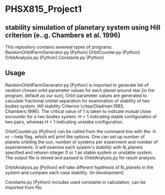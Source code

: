 # PHSX815_Project1
## stability simulation of planetary system using Hill criterion (e..g. Chambers et al. 1996)

This repository contains severeal types of programs:
RandomOrbitParmGenerator.py [Python]
OrbitCounter.py [Python]
OrbitAnalysis.py [Python]
Constants.py [Python]

## Usage
RandomOrbitParmGenerator.py [Python] is imported to generate list of random chosen orbit parameter values for each planet around star [in the program, default as our sun], Orbit parameter values are generated to calculate fractional orbital separation for examination of stability of two bodies system, Hill stability Criterion \citep{Gladman:1993, Chambers:1996}. The critical value of 1 is taken to indicate mutual close encounter for a two bodies system. H > 1 indicating stable configuration of two pairs, whereas H < 1 indicating unstabe configuration. 

OrbitCounter.py [Python] can be called from the command line with the -h or --help flag, which will print the options. One can set up number of planets orbiting the sun, number of systems per experiment and number of experiements. It will examine each system's stability with N_planets specified and returen integer 0 or 1 as stable system or unstable system. The output file is stored and passed to OrbitAnalysis.py for result analysis.

OrbitAnalysis.py [Python] will take different hypthesis of N_planets in the system and compare each case stability. (In development)

Constants.py [Python] includes used constants in calculation, can be imported from file.

